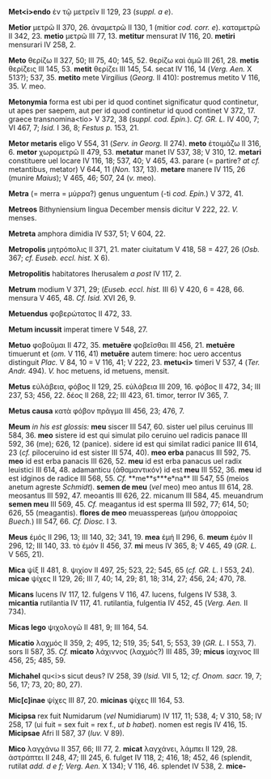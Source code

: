 **Met\<i\>endo** ἐν τῷ μετρεῖν II 129, 23 (*suppl. a e*).

**Metior** μετρῶ II 370, 26. ἀναμετρῶ II 130, 1 (mitior *cod. corr. e*).
καταμετρῶ II 342, 23. **metio** μετρῶ III 77, 13. **metitur** mensurat
IV 116, 20. **metiri** mensurari IV 258, 2.

**Meto** θερίζω II 327, 50; III 75, 40; 145, 52. θερίζω καὶ ἀμῶ III 261,
28. **metis** θερίζεις III 145, 53. **metit** θερίζει III 145, 54. secat
IV 116, 14 (*Verg. Aen.* X 513?); 537, 35. **metito** mete Virgilius
(*Georg.* II 410): postremus metito V 116, 35. *V.* meo.

**Metonymia** forma est ubi per id quod continet significatur quod
continetur, ut apes per saepem, aut per id quod continetur id quod
continet V 372, 17. graece transnomina\<tio\> V 372, 38 (*suppl. cod.
Epin.*). *Cf. GR. L.* IV 400, 7; VI 467, 7; *Isid.* I 36, 8; *Festus p.*
153, 21.

**Metor metaris** eligo V 554, 31 (*Serv. in Georg.* II 274). **meto**
ἑτοιμάζω II 316, 6. **metor** χωρομετρῶ II 479, 53. **metatur** manet IV
537, 38; V 310, 12. **metari** constituere uel locare IV 116, 18; 537,
40; V 465, 43. parare (= partire? *at cf.* metantibus, metator) V 644,
11 (*Non.* 137, 13). **metare** manere IV 115, 26 (munire *Maius*); V
465, 46; 507, 24 (*v.* meo).

**Metra** (= merra = μύρρα?) genus unguentum (-ti *cod. Epin.*) V 372,
41.

**Metreos** Bithyniensium lingua December mensis dicitur V 222, 22. *V.*
menses.

**Metreta** amphora dimidia IV 537, 51; V 604, 22.

**Metropolis** μητρόπολις II 371, 21. mater ciuitatum V 418, 58 = 427,
26 (*Osb.* 367; *cf. Euseb. eccl. hist.* X 6).

**Metropolitis** habitatores Iherusalem *a post* IV 117, 2.

**Metrum** modium V 371, 29; (*Euseb. eccl. hist.* III 6) V 420, 6 =
428, 66. mensura V 465, 48. *Cf. Isid.* XVI 26, 9.

**Metuendus** φοβερώτατος II 472, 33.

**Metum incussit** imperat timere V 548, 27.

**Metuo** φοβοῦμαι II 472, 35. **metuĕre** φοβεῖσθαι III 456, 21.
**metuēre** timuerunt et (*om.* V 116, 41) **metuĕre** autem timere: hoc
uero accentus distinguit *Plac.* V 84, 10 = V 116, 41; V 222, 23.
**metu\<i\>** timeri V 537, 4 (*Ter. Andr.* 494). *V.* hoc metuens, id
metuens, mensit.

**Metus** εὐλάβεια, φόβος II 129, 25. εὐλάβεια III 209, 16. φόβος II
472, 34; III 237, 53; 456, 22. δέος II 268, 22; III 423, 61. timor,
terror IV 365, 7.

**Metus causa** κατὰ φόβον πρᾶγμα III 456, 23; 476, 7.

**Meum** *in his est glossis:* **meu** siscer III 547, 60. sister uel
pilus ceruinus III 584, 36. **meo** sistere id est qui simulat pilo
ceruino uel radicis panace III 592, 36 (me); 626, 12 (panice). sidere id
est qui similat radici panice III 614, 23 (*cf.* piloceruino id est
sister III 574, 40). **meo erba** panacus III 592, 75. **meo** id est
erba panacis III 626, 52. **meu** id est erba panacus uel radix
leuistici III 614, 48. adamanticu (ἀθαμαντικόν) id est **meu** III 552,
36. **meu** id est idginos de radice III 568, 55. *Cf.*
**me\*\*s\***e\*na\*\* III 547, 55 (meios anetum agreste *Schmidt*).
**semen de meu** (*vel* meo) meo antus III 614, 28. meosantus III 592,
47. meoantis III 626, 22. micanum III 584, 45. meuandrum **semen meu**
III 569, 45. *Cf.* meagantus id est sperma III 592, 77; 614, 50; 626, 55
(meagantis). **flores de meo** meuasspereas (μήου ἀπορροίας *Buech.*)
III 547, 66. *Cf. Diosc.* I 3.

**Meus** ἐμός II 296, 13; III 140, 32; 341, 19. **mea** ἐμή II 296, 6.
**meum** ἐμόν II 296, 12; III 140, 33. τὸ ἐμόν II 456, 37. **mi** meus
IV 365, 8; V 465, 49 (*GR. L.* V 565, 21).

**Mica** ψίξ II 481, 8. ψιχίον II 497, 25; 523, 22; 545, 65 (*cf. GR.
L.* I 553, 24). **micae** ψίχες II 129, 26; III 7, 40; 14, 29; 81, 18;
314, 27; 456, 24; 470, 78.

**Micans** lucens IV 117, 12. fulgens V 116, 47. lucens, fulgens IV 538,
3. **micantia** rutilantia IV 117, 41. rutilantia, fulgentia IV 452, 45
(*Verg. Aen.* II 734).

**Micas lego** ψιχολογῶ II 481, 9; III 164, 54.

**Micatio** λαχμός II 359, 2; 495, 12; 519, 35; 541, 5; 553, 39 (*GR.
L.* I 553, 7). sors II 587, 35. *Cf.* **micato** λάχιννος (λαχμός?) III
485, 39; **micus** ἰαχινος III 456, 25; 485, 59.

**Michahel** qu\<i\>s sicut deus? IV 258, 39 (*Isid.* VII 5, 12; *cf.
Onom. sacr.* 19, 7; 56, 17; 73, 20; 80, 27).

**Mic[c]inae** ψίχες III 87, 20. **micinas** ψίχες III 164, 53.

**Micipsa** rex fuit Numidarum (*vel* Numidiarum) IV 117, 11; 538, 4; V
310, 58; IV 258, 17 (ui fuit = sex fuit = rex f., *ut b habet*). nomen
est regis IV 416, 15. **Micipsae** Afri II 587, 37 (*Iuv.* V 89).

**Mico** λαγχάνω II 357, 66; III 77, 2. **micat** λαγχάνει, λάμπει II
129, 28. ἀστράπτει II 248, 47; III 245, 6. fulget IV 118, 2; 416, 18;
452, 46 (splendit, rutilat *add. d e f; Verg. Aen.* X 134); V 116, 46.
splendet IV 538, 2. **mice­-**
